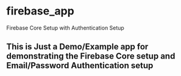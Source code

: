 # firebase_app

Firebase Core Setup with Authentication Setup

## This is Just a Demo/Example app for demonstrating the Firebase Core setup and Email/Password Authentication setup
